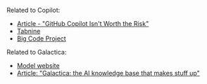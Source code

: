 Related to Copilot:

- [Article - "GitHub Copilot Isn't Worth the Risk"](https://www.kolide.com/blog/github-copilot-isn-t-worth-the-risk)
- [Tabnine](https://www.tabnine.com/)
- [Big Code Project](https://www.bigcode-project.org/)

Related to Galactica:

- [Model website](https://galactica.org/)
- [Article: "Galactica: the AI knowledge base that makes stuff up"](https://www.aiweirdness.com/galactica/)